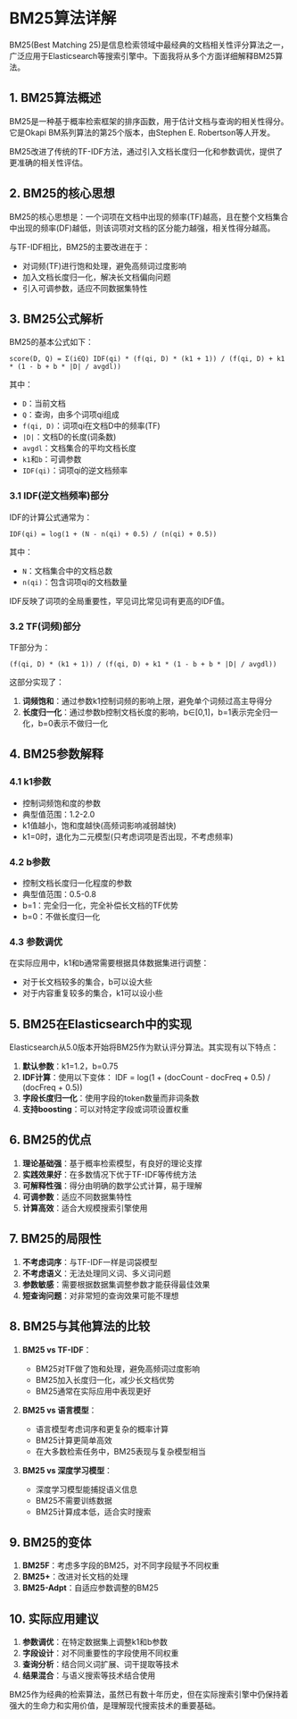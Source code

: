 # BM25算法详解

BM25(Best Matching 25)是信息检索领域中最经典的文档相关性评分算法之一，广泛应用于Elasticsearch等搜索引擎中。下面我将从多个方面详细解释BM25算法。

## 1. BM25算法概述

BM25是一种基于概率检索框架的排序函数，用于估计文档与查询的相关性得分。它是Okapi BM系列算法的第25个版本，由Stephen E. Robertson等人开发。

BM25改进了传统的TF-IDF方法，通过引入文档长度归一化和参数调优，提供了更准确的相关性评估。

## 2. BM25的核心思想

BM25的核心思想是：一个词项在文档中出现的频率(TF)越高，且在整个文档集合中出现的频率(DF)越低，则该词项对文档的区分能力越强，相关性得分越高。

与TF-IDF相比，BM25的主要改进在于：

*   对词频(TF)进行饱和处理，避免高频词过度影响
*   加入文档长度归一化，解决长文档偏向问题
*   引入可调参数，适应不同数据集特性

## 3. BM25公式解析

BM25的基本公式如下：

    score(D, Q) = Σ(i∈Q) IDF(qi) * (f(qi, D) * (k1 + 1)) / (f(qi, D) + k1 * (1 - b + b * |D| / avgdl))

其中：

*   `D`：当前文档
*   `Q`：查询，由多个词项qi组成
*   `f(qi, D)`：词项qi在文档D中的频率(TF)
*   `|D|`：文档D的长度(词条数)
*   `avgdl`：文档集合的平均文档长度
*   `k1`和`b`：可调参数
*   `IDF(qi)`：词项qi的逆文档频率

### 3.1 IDF(逆文档频率)部分

IDF的计算公式通常为：

    IDF(qi) = log(1 + (N - n(qi) + 0.5) / (n(qi) + 0.5))

其中：

*   `N`：文档集合中的文档总数
*   `n(qi)`：包含词项qi的文档数量

IDF反映了词项的全局重要性，罕见词比常见词有更高的IDF值。

### 3.2 TF(词频)部分

TF部分为：

    (f(qi, D) * (k1 + 1)) / (f(qi, D) + k1 * (1 - b + b * |D| / avgdl))

这部分实现了：

1.  **词频饱和**：通过参数k1控制词频的影响上限，避免单个词频过高主导得分
2.  **长度归一化**：通过参数b控制文档长度的影响，b∈\[0,1]，b=1表示完全归一化，b=0表示不做归一化

## 4. BM25参数解释

### 4.1 k1参数

*   控制词频饱和度的参数
*   典型值范围：1.2-2.0
*   k1值越小，饱和度越快(高频词影响减弱越快)
*   k1=0时，退化为二元模型(只考虑词项是否出现，不考虑频率)

### 4.2 b参数

*   控制文档长度归一化程度的参数
*   典型值范围：0.5-0.8
*   b=1：完全归一化，完全补偿长文档的TF优势
*   b=0：不做长度归一化

### 4.3 参数调优

在实际应用中，k1和b通常需要根据具体数据集进行调整：

*   对于长文档较多的集合，b可以设大些
*   对于内容重复较多的集合，k1可以设小些

## 5. BM25在Elasticsearch中的实现

Elasticsearch从5.0版本开始将BM25作为默认评分算法。其实现有以下特点：

1.  **默认参数**：k1=1.2，b=0.75
2.  **IDF计算**：使用以下变体：
    IDF = log(1 + (docCount - docFreq + 0.5) / (docFreq + 0.5))
3.  **字段长度归一化**：使用字段的token数量而非词条数
4.  **支持boosting**：可以对特定字段或词项设置权重

## 6. BM25的优点

1.  **理论基础强**：基于概率检索模型，有良好的理论支撑
2.  **实践效果好**：在多数情况下优于TF-IDF等传统方法
3.  **可解释性强**：得分由明确的数学公式计算，易于理解
4.  **可调参数**：适应不同数据集特性
5.  **计算高效**：适合大规模搜索引擎使用

## 7. BM25的局限性

1.  **不考虑词序**：与TF-IDF一样是词袋模型
2.  **不考虑语义**：无法处理同义词、多义词问题
3.  **参数敏感**：需要根据数据集调整参数才能获得最佳效果
4.  **短查询问题**：对非常短的查询效果可能不理想

## 8. BM25与其他算法的比较

1.  **BM25 vs TF-IDF**：
    *   BM25对TF做了饱和处理，避免高频词过度影响
    *   BM25加入长度归一化，减少长文档优势
    *   BM25通常在实际应用中表现更好

2.  **BM25 vs 语言模型**：
    *   语言模型考虑词序和更复杂的概率计算
    *   BM25计算更简单高效
    *   在大多数检索任务中，BM25表现与复杂模型相当

3.  **BM25 vs 深度学习模型**：
    *   深度学习模型能捕捉语义信息
    *   BM25不需要训练数据
    *   BM25计算成本低，适合实时搜索

## 9. BM25的变体

1.  **BM25F**：考虑多字段的BM25，对不同字段赋予不同权重
2.  **BM25+**：改进对长文档的处理
3.  **BM25-Adpt**：自适应参数调整的BM25

## 10. 实际应用建议

1.  **参数调优**：在特定数据集上调整k1和b参数
2.  **字段设计**：对不同重要性的字段使用不同权重
3.  **查询分析**：结合同义词扩展、词干提取等技术
4.  **结果混合**：与语义搜索等技术结合使用

BM25作为经典的检索算法，虽然已有数十年历史，但在实际搜索引擎中仍保持着强大的生命力和实用价值，是理解现代搜索技术的重要基础。
